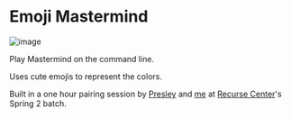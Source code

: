 # Emoji Mastermind

![image](https://github.com/user-attachments/assets/1c298b74-3b7c-4ad2-8b4f-eaf3215d9315)

Play Mastermind on the command line.

Uses cute emojis to represent the colors.

Built in a one hour pairing session by [Presley](https://github.com/durumu) and [me](https://nmn.gl/) at [Recurse Center](https://recurse.com/)'s Spring 2 batch.
